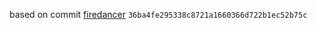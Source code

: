 based on commit [firedancer](https://github.com/firedancer-io/firedancer) `36ba4fe295338c8721a1660366d722b1ec52b75c`